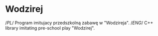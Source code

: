 # Wodzirej
/*PL*/
Program imitujacy przedszkolną zabawę w "Wodzireja".
/*ENG*/
C++ library imitating pre-school play "Wodzirej".
